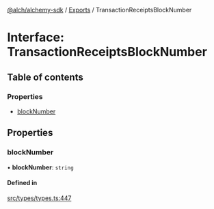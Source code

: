 [@alch/alchemy-sdk](../README.md) / [Exports](../modules.md) / TransactionReceiptsBlockNumber

# Interface: TransactionReceiptsBlockNumber

## Table of contents

### Properties

- [blockNumber](TransactionReceiptsBlockNumber.md#blocknumber)

## Properties

### blockNumber

• **blockNumber**: `string`

#### Defined in

[src/types/types.ts:447](https://github.com/alchemyplatform/alchemy-sdk-js/blob/598aca2/src/types/types.ts#L447)
